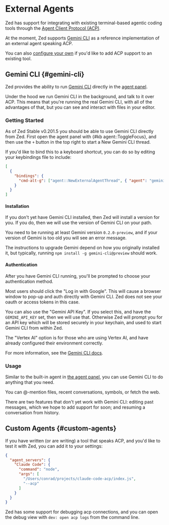 # External Agents

Zed has support for integrating with existing terminal-based agentic coding tools through the [Agent Client Protocol (ACP)](https://agentclientprotocol.com).

At the moment, Zed supports [Gemini CLI](https://github.com/google-gemini/gemini-cli) as a reference implementation of an external agent speaking ACP.

You can also [configure your own](#custom-agents) if you'd like to add ACP support to an existing tool.

## Gemini CLI {#gemini-cli}

Zed provides the ability to run [Gemini CLI](https://github.com/google-gemini/gemini-cli) directly in the [agent panel](./agent-panel.md).

Under the hood we run Gemini CLI in the background, and talk to it over ACP.
This means that you're running the real Gemini CLI, with all of the advantages of that, but you can see and interact with files in your editor.

### Getting Started

As of Zed Stable v0.201.5 you should be able to use Gemini CLI directly from Zed. First open the agent panel with {#kb agent::ToggleFocus}, and then use the `+` button in the top right to start a New Gemini CLI thread.

If you'd like to bind this to a keyboard shortcut, you can do so by editing your keybindings file to include:

```json
[
  {
    "bindings": {
      "cmd-alt-g": ["agent::NewExternalAgentThread", { "agent": "gemini" }]
    }
  }
]
```

#### Installation

If you don't yet have Gemini CLI installed, then Zed will install a version for you. If you do, then we will use the version of Gemini CLI on your path.

You need to be running at least Gemini version `0.2.0-preview`, and if your version of Gemini is too old you will see an
error message.

The instructions to upgrade Gemini depend on how you originally installed it, but typically, running `npm install -g gemini-cli@preview` should work.

#### Authentication

After you have Gemini CLI running, you'll be prompted to choose your authentication method.

Most users should click the "Log in with Google". This will cause a browser window to pop-up and auth directly with Gemini CLI. Zed does not see your oauth or access tokens in this case.

You can also use the "Gemini API Key". If you select this, and have the `GEMINI_API_KEY` set, then we will use that. Otherwise Zed will prompt you for an API key which will be stored securely in your keychain, and used to start Gemini CLI from within Zed.

The "Vertex AI" option is for those who are using Vertex AI, and have already configured their environment correctly.

For more information, see the [Gemini CLI docs](https://github.com/google-gemini/gemini-cli/blob/main/docs/index.md).

### Usage

Similar to the built-in agent in [the agent panel](./agent-panel.md), you can use Gemini CLI to do anything that you need.

You can @-mention files, recent conversations, symbols, or fetch the web.

There are two features that don't yet work with Gemini CLI: editing past messages, which we hope to add support for soon; and resuming a conversation from history.

## Custom Agents {#custom-agents}

If you have written (or are writing) a tool that speaks ACP, and you'd like to test it with Zed, you can add it to your settings:

```json
{
  "agent_servers": {
    "Claude Code": {
      "command": "node",
      "args": [
        "/Users/conrad/projects/claude-code-acp/index.js",
        "--acp"
      ]
    }
  }
}
```

Zed has some support for debugging acp connections, and you can open the debug view with `dev: open acp logs` from the command line.
